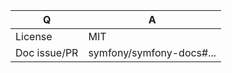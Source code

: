 | Q             | A
| ------------- | ---
| License       | MIT
| Doc issue/PR  | symfony/symfony-docs#...

<!--
Please, carefully read the README before submitting a pull request.
-->

